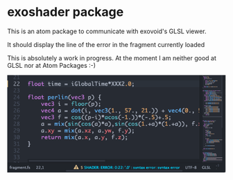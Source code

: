 # exoshader package

This is an atom package to communicate with exovoid's GLSL viewer.

It should display the line of the error in the fragment currently loaded

This is absolutely a work in progress. At the moment I am neither good at GLSL nor at Atom Packages :-)

![A screenshot of your package](https://github.com/blackjack75/exoshader/blob/master/doc/exoshader-screenshot.png?raw=true)
 
